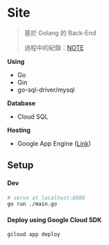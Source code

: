 # Site
> 基於 Golang 的 Back-End 
>
> 過程中的紀錄：[NOTE](NOTE.md)

**Using**
 - Go
 - Gin
 - go-sql-driver/mysql
 
**Database**
 - Cloud SQL

**Hosting**  
 - Google App Engine  ([Link](https://xtobu-site.appspot.com))



##  Setup

#### Dev
```bash
# serve at localhost:8080
go run ./main.go
```

#### Deploy using Google Cloud SDK
```bash
gcloud app deploy
```
